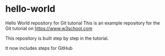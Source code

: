 # hello-world
Hello World repository for Git tutorial
This is an example repository for the Git tutorial on https://www.w3school.com

This repository is built step by step in the tutorial.

It now includes steps for GitHub
